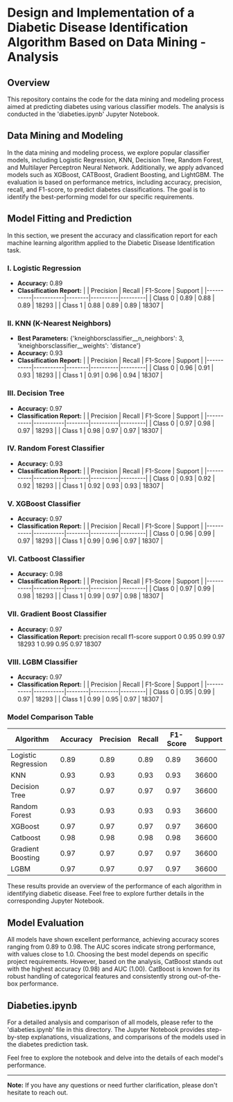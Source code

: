 # Design and Implementation of a Diabetic Disease Identification Algorithm Based on Data Mining - Analysis

## Overview

This repository contains the code for the data mining and modeling process aimed at predicting diabetes using various classifier models. The analysis is conducted in the 'diabeties.ipynb' Jupyter Notebook.

## Data Mining and Modeling

In the data mining and modeling process, we explore popular classifier models, including Logistic Regression, KNN, Decision Tree, Random Forest, and Multilayer Perceptron Neural Network. Additionally, we apply advanced models such as XGBoost, CATBoost, Gradient Boosting, and LightGBM. The evaluation is based on performance metrics, including accuracy, precision, recall, and F1-score, to predict diabetes classifications. The goal is to identify the best-performing model for our specific requirements.

## Model Fitting and Prediction

In this section, we present the accuracy and classification report for each machine learning algorithm applied to the Diabetic Disease Identification task.

### I. Logistic Regression

- **Accuracy:** 0.89
- **Classification Report:**
    |           | Precision | Recall | F1-Score | Support |
|-----------|-----------|--------|----------|---------|
| Class 0   | 0.89      | 0.88   | 0.89     | 18293   |
| Class 1   | 0.88      | 0.89   | 0.89     | 18307   |


### II. KNN (K-Nearest Neighbors)

- **Best Parameters:** {'kneighborsclassifier__n_neighbors': 3, 'kneighborsclassifier__weights': 'distance'}
- **Accuracy:** 0.93
- **Classification Report:**
 |           | Precision | Recall | F1-Score | Support |
|-----------|-----------|--------|----------|---------|
| Class 0   | 0.96      | 0.91   | 0.93     | 18293   |
| Class 1   | 0.91      | 0.96   | 0.94     | 18307   |



### III. Decision Tree

- **Accuracy:** 0.97
- **Classification Report:**
    |           | Precision | Recall | F1-Score | Support |
|-----------|-----------|--------|----------|---------|
| Class 0   | 0.97      | 0.98   | 0.97     | 18293   |
| Class 1   | 0.98      | 0.97   | 0.97     | 18307   |


### IV. Random Forest Classifier

- **Accuracy:** 0.93
- **Classification Report:**
    |           | Precision | Recall | F1-Score | Support |
|-----------|-----------|--------|----------|---------|
| Class 0   | 0.93      | 0.92   | 0.92     | 18293   |
| Class 1   | 0.92      | 0.93   | 0.93     | 18307   |


### V. XGBoost Classifier

- **Accuracy:** 0.97
- **Classification Report:**
    |           | Precision | Recall | F1-Score | Support |
|-----------|-----------|--------|----------|---------|
| Class 0   | 0.96      | 0.99   | 0.97     | 18293   |
| Class 1   | 0.99      | 0.96   | 0.97     | 18307   |


### VI. Catboost Classifier

- **Accuracy:** 0.98
- **Classification Report:**
       |           | Precision | Recall | F1-Score | Support |
|-----------|-----------|--------|----------|---------|
| Class 0   | 0.97      | 0.99   | 0.98     | 18293   |
| Class 1   | 0.99      | 0.97   | 0.98     | 18307   |


### VII. Gradient Boost Classifier

- **Accuracy:** 0.97
- **Classification Report:**
           precision    recall  f1-score   support
       0       0.95      0.99      0.97     18293
       1       0.99      0.95      0.97     18307

### VIII. LGBM Classifier

- **Accuracy:** 0.97
- **Classification Report:**
      |           | Precision | Recall | F1-Score | Support |
|-----------|-----------|--------|----------|---------|
| Class 0   | 0.95      | 0.99   | 0.97     | 18293   |
| Class 1   | 0.99      | 0.95   | 0.97     | 18307   |


### Model Comparison Table

| Algorithm               | Accuracy | Precision | Recall | F1-Score | Support |
|-------------------------|----------|-----------|--------|----------|---------|
| Logistic Regression     | 0.89     | 0.89      | 0.89   | 0.89     | 36600   |
| KNN                     | 0.93     | 0.93      | 0.93   | 0.93     | 36600   |
| Decision Tree           | 0.97     | 0.97      | 0.97   | 0.97     | 36600   |
| Random Forest           | 0.93     | 0.93      | 0.93   | 0.93     | 36600   |
| XGBoost                 | 0.97     | 0.97      | 0.97   | 0.97     | 36600   |
| Catboost                | 0.98     | 0.98      | 0.98   | 0.98     | 36600   |
| Gradient Boosting       | 0.97     | 0.97      | 0.97   | 0.97     | 36600   |
| LGBM                    | 0.97     | 0.97      | 0.97   | 0.97     | 36600   |

These results provide an overview of the performance of each algorithm in identifying diabetic disease. Feel free to explore further details in the corresponding Jupyter Notebook.


## Model Evaluation

All models have shown excellent performance, achieving accuracy scores ranging from 0.89 to 0.98. The AUC scores indicate strong performance, with values close to 1.0. Choosing the best model depends on specific project requirements. However, based on the analysis, CatBoost stands out with the highest accuracy (0.98) and AUC (1.00). CatBoost is known for its robust handling of categorical features and consistently strong out-of-the-box performance.

## Diabeties.ipynb

For a detailed analysis and comparison of all models, please refer to the 'diabeties.ipynb' file in this directory. The Jupyter Notebook provides step-by-step explanations, visualizations, and comparisons of the models used in the diabetes prediction task.

Feel free to explore the notebook and delve into the details of each model's performance.

---

**Note:** If you have any questions or need further clarification, please don't hesitate to reach out.


